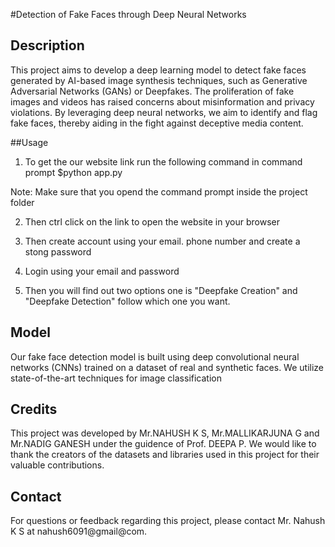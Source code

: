 #Detection of Fake Faces through Deep Neural Networks

## Description
This project aims to develop a deep learning model to detect fake faces generated by AI-based image synthesis techniques, such as Generative Adversarial Networks (GANs) or Deepfakes. The proliferation of fake images and videos has raised concerns about misinformation and privacy violations. By leveraging deep neural networks, we aim to identify and flag fake faces, thereby aiding in the fight against deceptive media content.

##Usage
1. To get the our website link run the following command in command prompt
$python app.py

Note:
Make sure that you opend the command prompt inside the project folder

2. Then ctrl click on the link to open the website in your browser

3. Then create account using your email. phone number and create a stong password

4. Login using your email and password

5. Then you will find out two options one is "Deepfake Creation" and "Deepfake Detection" follow which one you want.

## Model
Our fake face detection model is built using deep convolutional neural networks (CNNs) trained on a dataset of real and synthetic faces. We utilize state-of-the-art techniques for image classification

## Credits
This project was developed by Mr.NAHUSH K S, Mr.MALLIKARJUNA G and Mr.NADIG GANESH under the guidence of Prof. DEEPA P. We would like to thank the creators of the datasets and libraries used in this project for their valuable contributions.

## Contact
For questions or feedback regarding this project, please contact Mr. Nahush K S at nahush6091@gmail@com.
